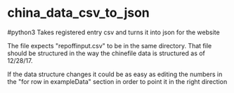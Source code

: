 # china_data_csv_to_json
#python3
Takes registered entry csv and turns it into json for the website

The file expects "repoffinput.csv" to be in the same directory.  That file should be structured in the way the chinefile data is structured as of 12/28/17.

If the data structure changes it could be as easy as editing the numbers in the "for row in exampleData" section in order to point it in the right direction
